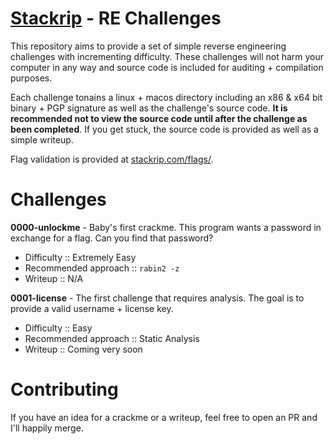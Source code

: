 [Stackrip](https://stackrip.com) - RE Challenges
=====================

This repository aims to provide a set of simple reverse engineering challenges
with incrementing difficulty. These challenges will not harm your computer in
any way and source code is included for auditing + compilation purposes.

Each challenge tonains a linux + macos directory including an x86 & x64 bit
binary + PGP signature as well as the challenge's source code. **It is
recommended not to view the source code until after the challenge as been
completed**. If you get stuck, the source code is provided as well as a simple
writeup.

Flag validation is provided at [stackrip.com/flags/](https://stackrip.com/flags/).


Challenges
==========

**0000-unlockme** - Baby's first crackme. This program wants a password in exchange for a flag. Can you find that password?
 - Difficulty :: Extremely Easy
 - Recommended approach :: `rabin2 -z`
 - Writeup :: N/A

**0001-license** - The first challenge that requires analysis. The goal is to provide a valid username + license key.
 - Difficulty :: Easy
 - Recommended approach :: Static Analysis
 - Writeup :: Coming very soon


Contributing
============

If you have an idea for a crackme or a writeup, feel free to open an PR and I'll happily merge.
